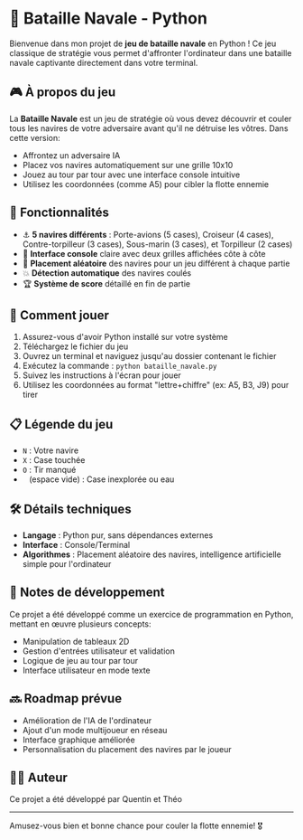# 🚢 Bataille Navale - Python

Bienvenue dans mon projet de **jeu de bataille navale** en Python ! 
Ce jeu classique de stratégie vous permet d'affronter l'ordinateur dans une bataille navale captivante directement dans votre terminal.

## 🎮 À propos du jeu

La **Bataille Navale** est un jeu de stratégie où vous devez découvrir et couler tous les navires de votre adversaire avant qu'il ne détruise les vôtres. Dans cette version:

- Affrontez un adversaire IA
- Placez vos navires automatiquement sur une grille 10x10
- Jouez au tour par tour avec une interface console intuitive
- Utilisez les coordonnées (comme A5) pour cibler la flotte ennemie

## 🔧 Fonctionnalités

- ⚓ **5 navires différents** : Porte-avions (5 cases), Croiseur (4 cases), Contre-torpilleur (3 cases), Sous-marin (3 cases), et Torpilleur (2 cases)
- 🎯 **Interface console** claire avec deux grilles affichées côte à côte
- 🎲 **Placement aléatoire** des navires pour un jeu différent à chaque partie
- 💥 **Détection automatique** des navires coulés
- 🏆 **Système de score** détaillé en fin de partie

## 🚀 Comment jouer

1. Assurez-vous d'avoir Python installé sur votre système
2. Téléchargez le fichier du jeu
3. Ouvrez un terminal et naviguez jusqu'au dossier contenant le fichier
4. Exécutez la commande : `python bataille_navale.py`
5. Suivez les instructions à l'écran pour jouer
6. Utilisez les coordonnées au format "lettre+chiffre" (ex: A5, B3, J9) pour tirer

## 📋 Légende du jeu

- `N` : Votre navire
- `X` : Case touchée
- `O` : Tir manqué
- ` ` (espace vide) : Case inexplorée ou eau

## 🛠️ Détails techniques

- **Langage** : Python pur, sans dépendances externes
- **Interface** : Console/Terminal
- **Algorithmes** : Placement aléatoire des navires, intelligence artificielle simple pour l'ordinateur

## 📝 Notes de développement

Ce projet a été développé comme un exercice de programmation en Python, mettant en œuvre plusieurs concepts:
- Manipulation de tableaux 2D
- Gestion d'entrées utilisateur et validation
- Logique de jeu au tour par tour
- Interface utilisateur en mode texte

## 🔜 Roadmap prévue

- Amélioration de l'IA de l'ordinateur
- Ajout d'un mode multijoueur en réseau
- Interface graphique améliorée
- Personnalisation du placement des navires par le joueur

## 👨‍💻 Auteur

Ce projet a été développé par Quentin et Théo

---

Amusez-vous bien et bonne chance pour couler la flotte ennemie! 🎖️